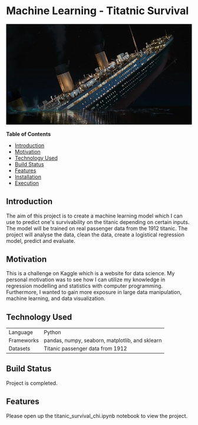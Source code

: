 # Machine Learning - Titatnic Survival
![my screenshot](titanic_image.jpg)

**Table of Contents**
- [Introduction](#introduction)
- [Motivation](#motivation)
- [Technology Used](#technologyUsed)
- [Build Status](#buildStatus)
- [Features](#features)
- [Installation](#installation)
- [Execution](#execution)

## Introduction <a name="introduction"></a>
The aim of this project is to create a machine learning model which I can use to predict one's survivability on the titanic depending on certain inputs. The model will be trained on real passenger data from the 1912 titanic. The project will analyse the data, clean the data, create a logistical regression model, predict and evaluate.

## Motivation <a name="motivation"></a>
This is a challenge on Kaggle which is a website for data science. My personal motivation was to see how I can utilize my knowledge in regression modelling and statistics with computer programming. Furthermore, I wanted to gain more exposure in large data manipulation, machine learning, and data visualization.

## Technology Used <a name="technologyUsed"></a>
<table>
  <tbody>
    <tr>
      <td>Language</td>
      <td>Python</td>
    </tr>
    <tr>
      <td>Frameworks</td>
      <td>pandas, numpy, seaborn, matplotlib, and sklearn</td>
    </tr>
    <tr>
      <td>Datasets</td>
      <td>Titanic passenger data from 1912</td>
    </tr>
  </tbody>
</table>

## Build Status <a name="buildStatus"></a>
Project is completed.

## Features <a name="features"></a>

Please open up the titanic_survival_chi.ipynb notebook to view the project.
